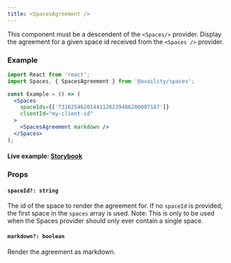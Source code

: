 ```yaml
---
title: <SpacesAgreement />
---
```


This component must be a descendent of the `<Spaces/>` provider. Display the agreement for a given space id received from the `<Spaces />` provider.

### Example

```jsx
import React from 'react';
import Spaces, { SpacesAgreement } from '@availity/spaces';

const Example = () => (
  <Spaces
    spaceIds={['73162546201441126239486200007187']}
    clientId="my-client-id"
  >
    <SpacesAgreement markdown />
  </Spaces>
);
```

#### Live example: <a href="https://availity.github.io/availity-react/storybook/?path=/story/bootstrap-components-spaces--agreement"> Storybook</a>

### Props

#### `spaceId?: string`

The id of the space to render the agreement for. If no `spaceId` is provided, the first space in the `spaces` array is used. Note: This is only to be used when the Spaces provider should only ever contain a single space.

#### `markdown?: boolean`

Render the agreement as markdown.
